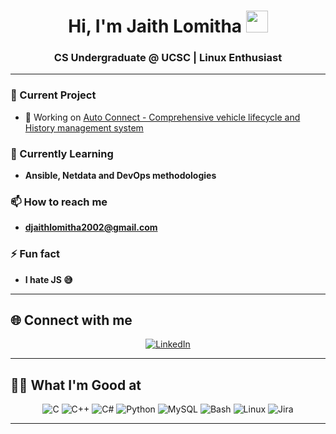 <h1 align="center">Hi, I'm Jaith Lomitha <img src="https://media.giphy.com/media/hvRJCLFzcasrR4ia7z/giphy.gif" width="35"></h1>
<h3 align="center">CS Undergraduate @ UCSC | Linux Enthusiast</h3>

<!-- <p align="left">
  <a href="https://github.com/DenverCoder1/readme-typing-svg">
    <img src="https://readme-typing-svg.herokuapp.com?font=Time+New+Roman&color=%23C8BE25&size=25&center=true&vCenter=true&width=600&height=100&lines=Computer+Science+Undergraduate;Linux;Always+learning+new+things">
  </a>
</p>

<p align="right">
  <img src="https://github.com/Adam-pw/Adam-pw/blob/main/animation_500_kxa883sd.gif" alt="adam-pw" />
</p>

<p align="center">
  <img src="https://komarev.com/ghpvc/?username=jaithlomitha2002&label=Profile%20views&color=0e75b6&style=flat" alt="profile views" />
</p> -->

---

### 🚗 Current Project
- 🔭 Working on [Auto Connect - Comprehensive vehicle lifecycle and History management system](https://github.com/Dark-Zeus/auto-connect.git)

### 🌱 Currently Learning
- **Ansible, Netdata and DevOps methodologies**

### 📫 How to reach me
- **djaithlomitha2002@gmail.com**

### ⚡ Fun fact
- **I hate JS 😅**

---

## 🌐 Connect with me

<p align="center">
  <a href="https://www.linkedin.com/in/jaith-lomitha-24759928a" target="_blank">
    <img src="https://img.icons8.com/fluency/48/000000/linkedin.png" alt="LinkedIn" />
  </a>
</p>

---

## 🧑‍💻 What I'm Good at

<p align="center">
  <img src="https://img.icons8.com/color/48/000000/c-programming.png" alt="C" />
  <img src="https://img.icons8.com/color/48/000000/c-plus-plus-logo.png" alt="C++" />
  <img src="https://img.icons8.com/color/48/000000/c-sharp-logo.png" alt="C#" />
  <img src="https://img.icons8.com/color/48/000000/python--v1.png" alt="Python" />
  <img src="https://img.icons8.com/color/48/000000/mysql-logo.png" alt="MySQL" />
  <img src="https://img.icons8.com/color/48/000000/bash.png" alt="Bash" />
  <img src="https://img.icons8.com/color/48/000000/linux.png" alt="Linux" />
  <img src="https://img.icons8.com/color/48/000000/jira.png" alt="Jira" />
</p>

---
<!--
## 📈 GitHub Stats

<p align="center">
  <img src="https://github-readme-stats.vercel.app/api?username=jaithlomitha2002&theme=algolia&show_icons=true" alt="GitHub Stats" />
  <br>
  <img src="https://github-readme-streak-stats.herokuapp.com?user=jaithlomitha2002&theme=algolia&date_format=M%20j%5B%2C%20Y%5D" alt="GitHub Streak" />
  <br>
  <img src="https://github-readme-stats.vercel.app/api/top-langs/?username=jaithlomitha2002&theme=algolia&layout=compact" alt="Top Languages" />
</p> -->

